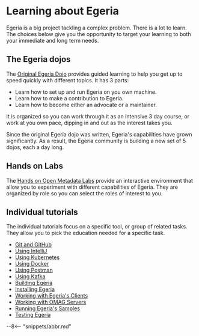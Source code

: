 <!-- SPDX-License-Identifier: CC-BY-4.0 -->
<!-- Copyright Contributors to the ODPi Egeria project. -->

# Learning about Egeria

Egeria is a big project tackling a complex problem.  There is a lot to learn.  The choices below give you the opportunity to target your learning to both your immediate and long term needs. 

## The Egeria dojos

The [Original Egeria Dojo](/egeria-docs/getting-started/egeria-dojo) provides guided learning to help you get up to speed quickly with different topics.  It has 3 parts:

* Learn how to set up and run Egeria on you own machine.
* Learn how to make a contribution to Egeria.
* Learn how to become either an advocate or a maintainer.

It is organized so you can work through it as an intensive 3 day course, or work at you own pace, dipping in and out as the interest takes you.

Since the original Egeria dojo was written, Egeria's capabilities have grown significantly.  As a result, the Egeria community is building a new set of 5 dojos, each a day long.

## Hands on Labs

The [Hands on Open Metadata Labs](/egeria-docs/education/open-metadata-labs) provide an interactive environment that allow you to experiment with different capabilities of Egeria.  They are organized by role so you can select the roles of interest to you.

## Individual tutorials

The individual tutorials focus on a specific tool, or group of related tasks.  They allow you to pick the education needed for a specific task.

- [Git and GitHub](/egeria-docs/education/tutorials/git-and-git-hub-tutorial/overview)
- [Using IntelliJ](/egeria-docs/education/tutorials/intellij-tutorial/overview)
- [Using Kubernetes](/egeria-docs/guides/operations/kubernetes)
- [Using Docker](/egeria-docs/education/tutorials/docker-tutorial)
- [Using Postman](/egeria-docs/education/tutorials/postman-tutorial/overview)
- [Using Kafka](/egeria-docs/education/tutorials/kafka-tutorial/overview)
- [Building Egeria](/egeria-docs/education/tutorials/building-egeria-tutorial/overview)
- [Installing Egeria](/egeria-docs/education/tutorials/installing-egeria-tutorial)
- [Working with Egeria's Clients](/egeria-docs/education/tutorials/omag-client-tutorial)
- [Working with OMAG Servers](/egeria-docs/education/tutorials/omag-server-tutorial/overview)
- [Running Egeria's Samples](/egeria-docs/education/tutorials/running-samples-tutorial)
- [Testing Egeria](/egeria-docs/education/tutorials/testing-egeria-tutorial)

--8<-- "snippets/abbr.md"